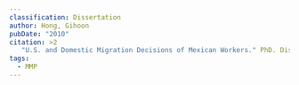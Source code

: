```yaml
---
classification: Dissertation
author: Hong, Gihoon
pubDate: "2010"
citation: >2
   "U.S. and Domestic Migration Decisions of Mexican Workers." PhD. Dissertation, Department of Economics. University of Virginia.
tags:
  - MMP
---
```

